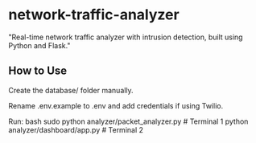 # network-traffic-analyzer
"Real-time network traffic analyzer with intrusion detection, built using Python and Flask."





## How to Use
Create the database/ folder manually.

Rename .env.example to .env and add credentials if using Twilio.

Run:
bash
sudo python analyzer/packet_analyzer.py  # Terminal 1
python analyzer/dashboard/app.py         # Terminal 2
